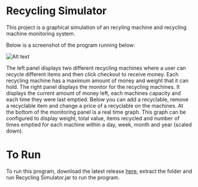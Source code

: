 # Recycling Simulator

This project is a graphical simulation of an recyling machine and recycling machine monitoring system.

Below is a screenshot of the program running below:

![Alt text](http://kevin.velci.ch/recycle.png)

The left panel displays two different recycling machines where a user can recycle different items and then click checkout to receive money. Each recycling machine has a maximum amount of money and weight that it can hold. The right panel displays the monitor for the recycling machines. It displays the current amount of money left, each machines capacity and each time they were last emptied. Below you can add a recyclable, remove a recyclable item and change a price of a recyclable on the machines. At the bottom of the monitoring panel is a real time graph. This graph can be configured to display weight, total value, items recycled and number of times emptied for each machine within a day, week, month and year (scaled down).

# To Run
To run this program, download the latest release [here](https://github.com/kvelcich/Recycling_Simulator/releases/), extract the folder and run Recycling Simulator.jar to run the program.
